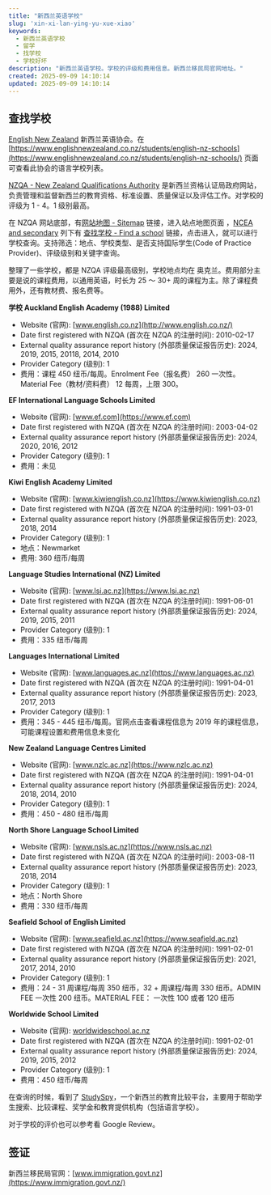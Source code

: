 ```yaml
---
title: "新西兰英语学校"
slug: 'xin-xi-lan-ying-yu-xue-xiao'
keywords:
  - 新西兰英语学校
  - 留学
  - 找学校
  - 学校好坏
description: "新西兰英语学校。学校的评级和费用信息。新西兰移民局官网地址。"
created: 2025-09-09 14:10:14
updated: 2025-09-09 14:10:14
---
```


## 查找学校

[English New Zealand](https://www.englishnewzealand.co.nz/) 新西兰英语协会。在 [https://www.englishnewzealand.co.nz/students/english-nz-schools](https://www.englishnewzealand.co.nz/students/english-nz-schools/) 页面可查看此协会的语言学校列表。

[NZQA - New Zealand Qualifications Authority](https://www2.nzqa.govt.nz/) 是新西兰资格认证局政府网站，负责管理和监督新西兰的教育资格、标准设置、质量保证以及评估工作。对学校的评级为 1 - 4。1 级别最高。

在 NZQA 网站底部，有[网站地图 - Sitemap](https://www2.nzqa.govt.nz/about-this-site/sitemap/) 链接，进入站点地图页面 ，[NCEA and secondary](https://www2.nzqa.govt.nz/ncea/) 列下有 [查找学校 - Find a school](https://www.nzqa.govt.nz/providers/index.do) 链接，点击进入，就可以进行学校查询。支持筛选：地点、学校类型、是否支持国际学生(Code of Practice Provider)、评级级别和关键字查询。

整理了一些学校，都是 NZQA 评级最高级别，学校地点均在  奥克兰。费用部分主要是说的课程费用，以通用英语，时长为 25 ～ 30+ 周的课程为主。除了课程费用外，还有教材费、报名费等。

**学校 Auckland English Academy (1988) Limited**

- Website (官网): [www.english.co.nz](http://www.english.co.nz/)
- Date first registered with NZQA (首次在 NZQA 的注册时间): 2010-02-17
- External quality assurance report history (外部质量保证报告历史): 2024, 2019, 2015, 20118, 2014, 2010
- Provider Category (级别): 1
- 费用：课程 450 纽币/每周。Enrolment Fee（报名费） 260 一次性。Material Fee（教材/资料费） 12 每周，上限 300。

**EF International Language Schools Limited**

- Website (官网): [www.ef.com](https://www.ef.com)
- Date first registered with NZQA (首次在 NZQA 的注册时间): 2003-04-02
- External quality assurance report history (外部质量保证报告历史): 2024, 2020, 2016, 2012
- Provider Category (级别): 1
- 费用：未见

**Kiwi English Academy Limited**

- Website (官网): [www.kiwienglish.co.nz](https://www.kiwienglish.co.nz)
- Date first registered with NZQA (首次在 NZQA 的注册时间): 1991-03-01
- External quality assurance report history (外部质量保证报告历史): 2023, 2018,  2014
- Provider Category (级别): 1
- 地点：Newmarket
- 费用: 360 纽币/每周

**Language Studies International (NZ) Limited**

- Website (官网): [www.lsi.ac.nz](https://www.lsi.ac.nz)
- Date first registered with NZQA (首次在 NZQA 的注册时间): 1991-06-01
- External quality assurance report history (外部质量保证报告历史): 2024, 2019, 2015, 2011
- Provider Category (级别): 1
- 费用：335 纽币/每周

**Languages International Limited**

- Website (官网): [www.languages.ac.nz](https://www.languages.ac.nz)
- Date first registered with NZQA (首次在 NZQA 的注册时间): 1991-04-01
- External quality assurance report history (外部质量保证报告历史): 2023, 2017, 2013
- Provider Category (级别): 1
- 费用：345 - 445 纽币/每周。官网点击查看课程信息为 2019 年的课程信息，可能课程设置和费用信息未变化

**New Zealand Language Centres Limited**

- Website (官网): [www.nzlc.ac.nz](https://www.nzlc.ac.nz)
- Date first registered with NZQA (首次在 NZQA 的注册时间): 1991-04-01
- External quality assurance report history (外部质量保证报告历史): 2024, 2018, 2014, 2010
- Provider Category (级别): 1
- 费用：450 - 480 纽币/每周

**North Shore Language School Limited**

- Website (官网): [www.nsls.ac.nz](https://www.nsls.ac.nz)
- Date first registered with NZQA (首次在 NZQA 的注册时间): 2003-08-11
- External quality assurance report history (外部质量保证报告历史): 2023, 2018, 2014
- Provider Category (级别): 1
- 地点：North Shore
- 费用：330 纽币/每周

**Seafield School of English Limited**

- Website (官网): [www.seafield.ac.nz](https://www.seafield.ac.nz)
- Date first registered with NZQA (首次在 NZQA 的注册时间): 1991-02-01
- External quality assurance report history (外部质量保证报告历史): 2021, 2017, 2014, 2010
- Provider Category (级别): 1
- 费用：24 - 31 周课程/每周 350 纽币，32 + 周课程/每周 330 纽币。ADMIN FEE 一次性 200 纽币。MATERIAL FEE： 一次性 100 或者 120 纽币

**Worldwide School Limited**

- Website (官网): [worldwideschool.ac.nz](https://worldwideschool.ac.nz/)
- Date first registered with NZQA (首次在 NZQA 的注册时间): 1991-02-01
- External quality assurance report history (外部质量保证报告历史):  2024, 2019, 2015, 2012
- Provider Category (级别): 1
- 费用：450 纽币/每周

在查询的时候，看到了 [StudySpy](https://studyspy.ac.nz/)，一个新西兰的教育比较平台，主要用于帮助学生搜索、比较课程、奖学金和教育提供机构（包括语言学校）。

对于学校的评价也可以参考看 Google Review。

## 签证

新西兰移民局官网：[www.immigration.govt.nz](https://www.immigration.govt.nz/)

